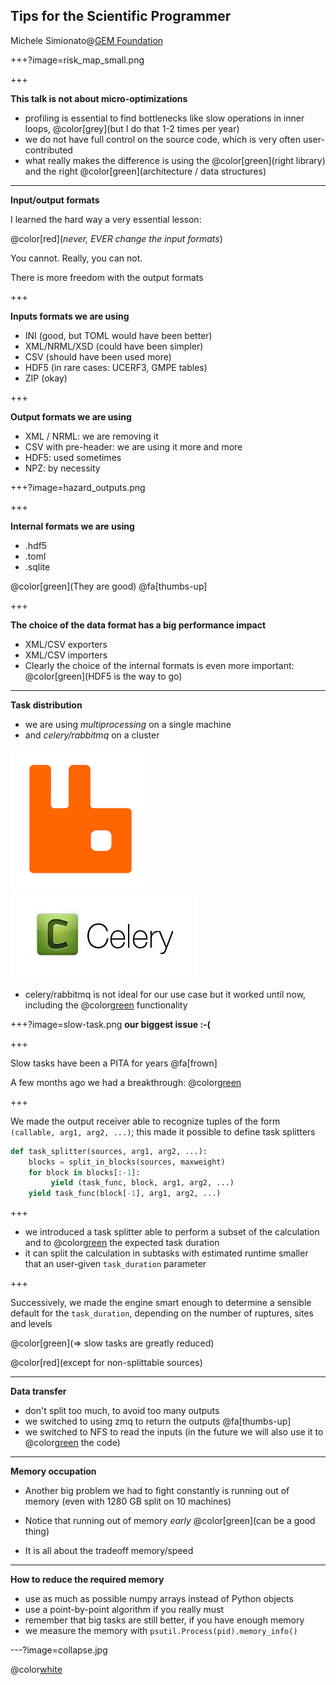 Tips for the Scientific Programmer
----------------------------------

Michele Simionato@[GEM Foundation](https://www.globalquakemodel.org)

+++?image=risk_map_small.png

+++

**This talk is not about micro-optimizations**

- profiling is essential to find bottlenecks like slow operations
  in inner loops, @color[grey](but I do that 1-2 times per year)
- we do not have full control on the source code, which is very often
  user-contributed
- what really makes the difference is using the @color[green](right library)
  and the right @color[green](architecture / data structures)

---

**Input/output formats**

I learned the hard way a very essential lesson:

@color[red](*never, EVER change the input formats*)

You cannot. Really, you can not.

There is more freedom with the output formats

+++

**Inputs formats we are using**

- INI (good, but TOML would have been better)
- XML/NRML/XSD (could have been simpler)
- CSV (should have been used more)
- HDF5 (in rare cases: UCERF3, GMPE tables)
- ZIP (okay)

+++

**Output formats we are using**

- XML / NRML: we are removing it
- CSV with pre-header: we are using it more and more
- HDF5: used sometimes
- NPZ: by necessity

+++?image=hazard_outputs.png

+++

**Internal formats we are using**

- .hdf5
- .toml
- .sqlite

@color[green](They are good) @fa[thumbs-up]

+++

**The choice of the data format has a big performance impact**

- XML/CSV exporters
- XML/CSV importers
- Clearly the choice of the internal formats is even more important:
  @color[green](HDF5 is the way to go)

---

**Task distribution**

- we are using *multiprocessing* on a single machine
- and *celery/rabbitmq* on a cluster

![rabbitmq](rabbitmq.png)
![celery](celery.jpeg)

- celery/rabbitmq is not ideal for our use case but it worked
  until now, including the @color[green](REVOKE) functionality
  
+++?image=slow-task.png
**our biggest issue :-(**

+++

Slow tasks have been a PITA for years @fa[frown]

A few months ago we had a breakthrough: @color[green](subtasks)

+++

We made the output receiver able to recognize tuples of the form
`(callable, arg1, arg2, ...)`;
this made it possible to define task splitters

```python
def task_splitter(sources, arg1, arg2, ...):
    blocks = split_in_blocks(sources, maxweight)
    for block in blocks[:-1]:
         yield (task_func, block, arg1, arg2, ...)
    yield task_func(block[-1], arg1, arg2, ...)
```

+++

- we introduced a task splitter able to perform a subset of the
  calculation and to @color[green](estimate) the expected task duration
- it can split the calculation in subtasks with estimated runtime smaller
  that an user-given `task_duration` parameter

+++

Successively, we made the engine smart enough to determine a sensible default
for the `task_duration`, depending on the number of ruptures, sites and levels

@color[green](=> slow tasks are greatly reduced)

@color[red](except for non-splittable sources)

---

**Data transfer**

- don't split too much, to avoid too many outputs
- we switched to using zmq to return the outputs @fa[thumbs-up]
- we switched to NFS to read the inputs
 (in the future we will also use it to @color[green](share) the code)

---

**Memory occupation**

- Another big problem we had to fight constantly is running out of memory
  (even with 1280 GB split on 10 machines)

- Notice that running out of memory *early* @color[green](can be a good thing)

- It is all about the tradeoff memory/speed

---

**How to reduce the required memory**

- use as much as possible numpy arrays instead of Python objects
- use a point-by-point algorithm if you really must
- remember that big tasks are still better, if you have enough memory
- we measure the memory with `psutil.Process(pid).memory_info()`

---?image=collapse.jpg

@color[white](**Questions?**)
